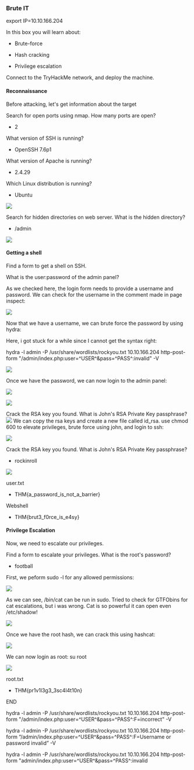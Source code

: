 ### Brute IT

export IP=10.10.166.204

In this box you will learn about:

- Brute-force

- Hash cracking

- Privilege escalation

Connect to the TryHackMe network, and deploy the machine.

####  Reconnaissance

Before attacking, let's get information about the target

Search for open ports using nmap.
How many ports are open?
- 2

What version of SSH is running?
- OpenSSH 7.6p1

What version of Apache is running?
- 2.4.29

Which Linux distribution is running?
- Ubuntu

![](../../img/Pasted%20image%2020220828045234.png)



Search for hidden directories on web server.
What is the hidden directory?
- /admin

![](../../img/Pasted%20image%2020220828045211.png)


#### Getting a shell

Find a form to get a shell on SSH.


What is the user:password of the admin panel?


As we checked here, the login form needs to provide a username and password. We can check for the username in the comment made in page inspect:

![](../../img/Pasted%20image%2020220828054903.png)

Now that we have a username, we can brute force the password by using hydra:

Here, i got stuck for a while since I cannot get the syntax right:

hydra -l admin -P /usr/share/wordlists/rockyou.txt 10.10.166.204 http-post-form "/admin/index.php:user=^USER^&pass=^PASS^:invalid" -V


![](../../img/Pasted%20image%2020220828055013.png)

Once we have the password, we can now login to the admin panel:

![](../../img/Pasted%20image%2020220828055116.png)


![](../../img/Pasted%20image%2020220828055134.png)

Crack the RSA key you found.
What is John's RSA Private Key passphrase?
 ![](../../img/Pasted%20image%2020220828055210.png)
We can copy the rsa keys and create a new file called id_rsa. use chmod 600 to elevate privileges, brute force using john, and login to ssh:

![](../../img/Pasted%20image%2020220828055404.png)

Crack the RSA key you found.
What is John's RSA Private Key passphrase?
- rockinroll

![](../../img/Pasted%20image%2020220828055331.png)

user.txt
- THM{a_password_is_not_a_barrier}

Webshell
-   THM{brut3_f0rce_is_e4sy}

#### Privilege Escalation

Now, we need to escalate our privileges.

Find a form to escalate your privileges.
What is the root's password?
- football

First, we peform sudo -l for any allowed permissions:

![](../../img/Pasted%20image%2020220828055526.png)

As we can see, /bin/cat can be run in sudo. Tried to check for GTFObins for cat escalations, but i was wrong. Cat is so powerful it can open even /etc/shadow! 

![](../../img/Pasted%20image%2020220828055635.png)

Once we have the root hash, we can crack this using hashcat:

![](../../img/Pasted%20image%2020220828055708.png)

We can now login as root: su root

![](../../img/Pasted%20image%2020220828055743.png)

root.txt
- THM{pr1v1l3g3_3sc4l4t10n}

END


hydra -l admin -P /usr/share/wordlists/rockyou.txt 10.10.166.204 http-post-form "/admin/index.php:user=^USER^&pass=^PASS^:F=incorrect" -V         

hydra -l admin -P /usr/share/wordlists/rockyou.txt 10.10.166.204 http-post-form “/admin/index.php:user=^USER^&pass=^PASS^:F=Username or password invalid” -V

hydra -l admin -P /usr/share/wordlists/rockyou.txt 10.10.166.204 http-post-form "admin/index.php:user=^USER^&pass=^PASS^:invalid